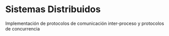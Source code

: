# Sistemas Distribuidos
Implementación de protocolos de comunicación inter-proceso y protocolos de concurrencia
